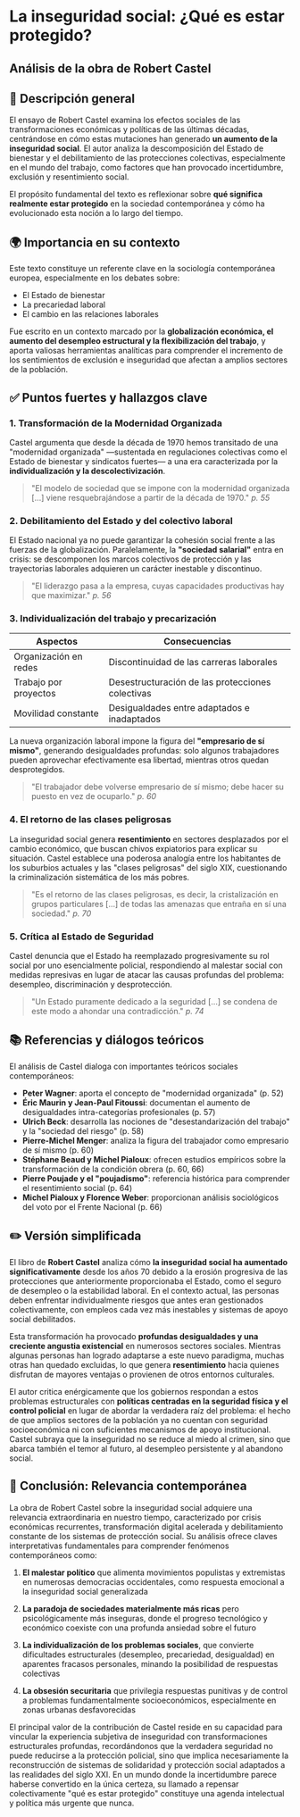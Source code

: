 # La inseguridad social: ¿Qué es estar protegido?
## Análisis de la obra de Robert Castel


## 🧠 Descripción general

El ensayo de Robert Castel examina los efectos sociales de las transformaciones económicas y políticas de las últimas décadas, centrándose en cómo estas mutaciones han generado **un aumento de la inseguridad social**. El autor analiza la descomposición del Estado de bienestar y el debilitamiento de las protecciones colectivas, especialmente en el mundo del trabajo, como factores que han provocado incertidumbre, exclusión y resentimiento social.

El propósito fundamental del texto es reflexionar sobre **qué significa realmente estar protegido** en la sociedad contemporánea y cómo ha evolucionado esta noción a lo largo del tiempo.


## 🌍 Importancia en su contexto

Este texto constituye un referente clave en la sociología contemporánea europea, especialmente en los debates sobre:
- El Estado de bienestar
- La precariedad laboral
- El cambio en las relaciones laborales

Fue escrito en un contexto marcado por la **globalización económica, el aumento del desempleo estructural y la flexibilización del trabajo**, y aporta valiosas herramientas analíticas para comprender el incremento de los sentimientos de exclusión e inseguridad que afectan a amplios sectores de la población.


## ✅ Puntos fuertes y hallazgos clave

### 1. Transformación de la Modernidad Organizada

Castel argumenta que desde la década de 1970 hemos transitado de una "modernidad organizada" —sustentada en regulaciones colectivas como el Estado de bienestar y sindicatos fuertes— a una era caracterizada por la **individualización y la descolectivización**.

> "El modelo de sociedad que se impone con la modernidad organizada \[…] viene resquebrajándose a partir de la década de 1970."
> <cite>p. 55</cite>

### 2. Debilitamiento del Estado y del colectivo laboral

El Estado nacional ya no puede garantizar la cohesión social frente a las fuerzas de la globalización. Paralelamente, la **"sociedad salarial"** entra en crisis: se descomponen los marcos colectivos de protección y las trayectorias laborales adquieren un carácter inestable y discontinuo.

> "El liderazgo pasa a la empresa, cuyas capacidades productivas hay que maximizar."
> <cite>p. 56</cite>

### 3. Individualización del trabajo y precarización

| Aspectos | Consecuencias |
|----------|---------------|
| Organización en redes | Discontinuidad de las carreras laborales |
| Trabajo por proyectos | Desestructuración de las protecciones colectivas |
| Movilidad constante | Desigualdades entre adaptados e inadaptados |

La nueva organización laboral impone la figura del **"empresario de sí mismo"**, generando desigualdades profundas: solo algunos trabajadores pueden aprovechar efectivamente esa libertad, mientras otros quedan desprotegidos.

> "El trabajador debe volverse empresario de sí mismo; debe hacer su puesto en vez de ocuparlo."
> <cite>p. 60</cite>

### 4. El retorno de las clases peligrosas

La inseguridad social genera **resentimiento** en sectores desplazados por el cambio económico, que buscan chivos expiatorios para explicar su situación. Castel establece una poderosa analogía entre los habitantes de los suburbios actuales y las "clases peligrosas" del siglo XIX, cuestionando la criminalización sistemática de los más pobres.

> "Es el retorno de las clases peligrosas, es decir, la cristalización en grupos particulares \[…] de todas las amenazas que entraña en sí una sociedad."
> <cite>p. 70</cite>

### 5. Crítica al Estado de Seguridad

Castel denuncia que el Estado ha reemplazado progresivamente su rol social por uno esencialmente policial, respondiendo al malestar social con medidas represivas en lugar de atacar las causas profundas del problema: desempleo, discriminación y desprotección.

> "Un Estado puramente dedicado a la seguridad \[…] se condena de este modo a ahondar una contradicción."
> <cite>p. 74</cite>


## 📚 Referencias y diálogos teóricos

El análisis de Castel dialoga con importantes teóricos sociales contemporáneos:

* **Peter Wagner**: aporta el concepto de "modernidad organizada" (p. 52)
* **Éric Maurin y Jean-Paul Fitoussi**: documentan el aumento de desigualdades intra-categorías profesionales (p. 57)
* **Ulrich Beck**: desarrolla las nociones de "desestandarización del trabajo" y la "sociedad del riesgo" (p. 58)
* **Pierre-Michel Menger**: analiza la figura del trabajador como empresario de sí mismo (p. 60)
* **Stéphane Beaud y Michel Pialoux**: ofrecen estudios empíricos sobre la transformación de la condición obrera (p. 60, 66)
* **Pierre Poujade y el "poujadismo"**: referencia histórica para comprender el resentimiento social (p. 64)
* **Michel Pialoux y Florence Weber**: proporcionan análisis sociológicos del voto por el Frente Nacional (p. 66)


## ✏️ Versión simplificada

El libro de **Robert Castel** analiza cómo **la inseguridad social ha aumentado significativamente** desde los años 70 debido a la erosión progresiva de las protecciones que anteriormente proporcionaba el Estado, como el seguro de desempleo o la estabilidad laboral. En el contexto actual, las personas deben enfrentar individualmente riesgos que antes eran gestionados colectivamente, con empleos cada vez más inestables y sistemas de apoyo social debilitados.

Esta transformación ha provocado **profundas desigualdades y una creciente angustia existencial** en numerosos sectores sociales. Mientras algunas personas han logrado adaptarse a este nuevo paradigma, muchas otras han quedado excluidas, lo que genera **resentimiento** hacia quienes disfrutan de mayores ventajas o provienen de otros entornos culturales.

El autor critica enérgicamente que los gobiernos respondan a estos problemas estructurales con **políticas centradas en la seguridad física y el control policial** en lugar de abordar la verdadera raíz del problema: el hecho de que amplios sectores de la población ya no cuentan con seguridad socioeconómica ni con suficientes mecanismos de apoyo institucional. Castel subraya que la inseguridad no se reduce al miedo al crimen, sino que abarca también el temor al futuro, al desempleo persistente y al abandono social.


## 🌟 Conclusión: Relevancia contemporánea

La obra de Robert Castel sobre la inseguridad social adquiere una relevancia extraordinaria en nuestro tiempo, caracterizado por crisis económicas recurrentes, transformación digital acelerada y debilitamiento constante de los sistemas de protección social. Su análisis ofrece claves interpretativas fundamentales para comprender fenómenos contemporáneos como:

1. **El malestar político** que alimenta movimientos populistas y extremistas en numerosas democracias occidentales, como respuesta emocional a la inseguridad social generalizada

2. **La paradoja de sociedades materialmente más ricas** pero psicológicamente más inseguras, donde el progreso tecnológico y económico coexiste con una profunda ansiedad sobre el futuro

3. **La individualización de los problemas sociales**, que convierte dificultades estructurales (desempleo, precariedad, desigualdad) en aparentes fracasos personales, minando la posibilidad de respuestas colectivas

4. **La obsesión securitaria** que privilegia respuestas punitivas y de control a problemas fundamentalmente socioeconómicos, especialmente en zonas urbanas desfavorecidas

El principal valor de la contribución de Castel reside en su capacidad para vincular la experiencia subjetiva de inseguridad con transformaciones estructurales profundas, recordándonos que la verdadera seguridad no puede reducirse a la protección policial, sino que implica necesariamente la reconstrucción de sistemas de solidaridad y protección social adaptados a las realidades del siglo XXI. En un mundo donde la incertidumbre parece haberse convertido en la única certeza, su llamado a repensar colectivamente "qué es estar protegido" constituye una agenda intelectual y política más urgente que nunca.